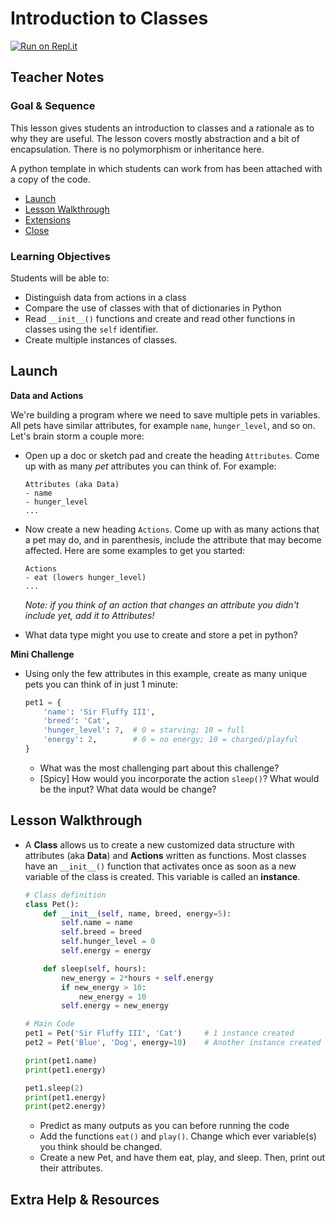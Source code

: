 # Introduction to Classes

[![Run on Repl.it](https://repl.it/badge/github/upperlinecode/<INSERT_GITHUB_EXTENSION>)](https://repl.it/github/upperlinecode/<INSERT_GITHUB_EXTENSION>)

## Teacher Notes

### Goal & Sequence

This lesson gives students an introduction to classes and a rationale as to why they are useful. The lesson covers mostly abstraction and a bit of encapsulation. There is no polymorphism or inheritance here.

A python template in which students can work from has been attached with a copy of the code. 

- [Launch](#launch)
- [Lesson Walkthrough](#lesson-walkthrough)
- [Extensions](#extensions)
- [Close](#close)

### Learning Objectives

Students will be able to:

- Distinguish data from actions in a class
- Compare the use of classes with that of dictionaries in Python
- Read `__init__()` functions and create and read other functions in classes using the `self` identifier.
- Create multiple instances of classes. 

## Launch

**Data and Actions**

We're building a program where we need to save multiple pets in variables. All pets have similar attributes, for example `name`, `hunger_level`, and so on. Let's brain storm a couple more:

- Open up a doc or sketch pad and create the heading `Attributes`. Come up with as many _pet_ attributes you can think of. For example:
    ```
    Attributes (aka Data)
    - name
    - hunger_level
    ...
    ```

- Now create a new heading `Actions`. Come up with as many actions that a pet may do, and in parenthesis, include the attribute that may become affected. Here are some examples to get you started:
    ```
    Actions
    - eat (lowers hunger_level)
    ...
    ```
    _Note: if you think of an action that changes an attribute you didn't include yet, add it to Attributes!_

- What data type might you use to create and store a pet in python?

**Mini Challenge**

- Using only the few attributes in this example, create as many unique pets you can think of in just 1 minute:
    ```py
    pet1 = {
        'name': 'Sir Fluffy III',
        'breed': 'Cat',
        'hunger_level': 7,  # 0 = starving; 10 = full
        'energy': 2,        # 0 = no energy; 10 = charged/playful
    }
    ```
    - What was the most challenging part about this challenge?
    - [Spicy] How would you incorporate the action `sleep()`? What would be the input? What data would be change?

## Lesson Walkthrough

- A **Class** allows us to create a new customized data structure with attributes (aka **Data**) and **Actions** written as functions. Most classes have an `__init__()` function that activates once as soon as a new variable of the class is created. This variable is called an **instance**.
    ```py
    # Class definition
    class Pet():
        def __init__(self, name, breed, energy=5):
            self.name = name
            self.breed = breed
            self.hunger_level = 0
            self.energy = energy

        def sleep(self, hours):
            new_energy = 2*hours + self.energy
            if new_energy > 10:
                new_energy = 10
            self.energy = new_energy

    # Main Code
    pet1 = Pet('Sir Fluffy III', 'Cat')     # 1 instance created
    pet2 = Pet('Blue', 'Dog', energy=10)    # Another instance created

    print(pet1.name)
    print(pet1.energy)

    pet1.sleep(2)
    print(pet1.energy)
    print(pet2.energy)
    ```

    - Predict as many outputs as you can before running the code
    - Add the functions `eat()` and `play()`. Change which ever variable(s) you think should be changed.
    - Create a new Pet, and have them eat, play, and sleep. Then, print out their attributes.

## Extra Help & Resources
